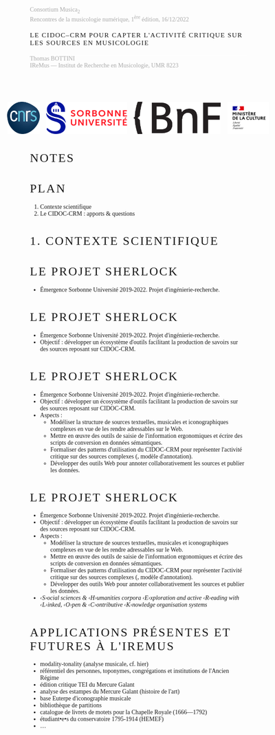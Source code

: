 <style>
body { font-family: GoudyNoto; font-weight: 300; }
h1 { letter-spacing: 0.1em; font-family: "FuturaPT" !important; font-weight: 200; text-transform: uppercase; }
code { color: #16e7cf; }
.dim { color: #aaa; }
</style>

<!--📜-->
<!--∫ slide title -->
<div class="dim">
Consortium Musica<sub>2</sub><br/>
Rencontres de la musicologie numérique, 1<sup>ère</sup> édition, 16/12/2022
</div>

<div style="
    border-bottom: 1px solid white;
    border-top: 1px solid white;
    font-family: FuturaPT;
    font-size: 111%;
    letter-spacing: 0.1em;
    padding: 0.5cm 0;
    text-transform: uppercase;
">
Le CIDOC–CRM pour capter l'activité critique sur les sources en musicologie
</div>

<div class="dim">
Thomas BOTTINI<br/>
IReMus — Institut de Recherche en Musicologie, UMR 8223
</div>

<div style="display: flex; justify-content: center; padding-top: 2cm;">
<img style="height: 2cm; margin: 0 0.2cm;" src="../../logos/cnrs.png" />
<img style="height: 2cm; margin: 0 0.2cm;" src="../../logos/su.jpg" />
<img style="height: 2cm; margin: 0 0.2cm;" src="../../logos/bnf.jpg" />
<img style="height: 2cm; margin: 0 0.2cm;" src="../../logos/mc.png" />
</div>

<!--📜-->
<!--∫ slide -->
# Notes

<!--📜-->
<!--∫ slide c -->
# Plan

1. Contexte scientifique
2. Le CIDOC-CRM : apports & questions

<!--📜-->
<!--∫ slide title -->
# 1. Contexte scientifique

<!--📜-->
<!--∫ slide -->
# Le projet SHERLOCK

- Émergence Sorbonne Université 2019-2022. Projet d'ingénierie-recherche.


<!--∫ slide -->
# Le projet SHERLOCK

- Émergence Sorbonne Université 2019-2022. Projet d'ingénierie-recherche.
- Objectif : développer un écosystème d'outils facilitant la production de savoirs sur des sources reposant sur CIDOC-CRM.


<!--∫ slide -->
# Le projet SHERLOCK

- Émergence Sorbonne Université 2019-2022. Projet d'ingénierie-recherche.
- Objectif : développer un écosystème d'outils facilitant la production de savoirs sur des sources reposant sur CIDOC-CRM.
- Aspects :
    - Modéliser la structure de sources textuelles, musicales et iconographiques complexes en vue de les rendre adressables sur le Web.
    - Mettre en œuvre des outils de saisie de l'information ergonomiques et écrire des scripts de conversion en données sémantiques.
    - Formaliser des patterns d'utilisation du CIDOC-CRM pour représenter l'activité critique sur des sources complexes (, modèle d'annotation).
    - Développer des outils Web pour annoter collaborativement les sources et publier les données.


<!--∫ slide -->
# Le projet SHERLOCK

- Émergence Sorbonne Université 2019-2022. Projet d'ingénierie-recherche.
- Objectif : développer un écosystème d'outils facilitant la production de savoirs sur des sources reposant sur CIDOC-CRM.
- Aspects :
    - Modéliser la structure de sources textuelles, musicales et iconographiques complexes en vue de les rendre adressables sur le Web.
    - Mettre en œuvre des outils de saisie de l'information ergonomiques et écrire des scripts de conversion en données sémantiques.
    - Formaliser des patterns d'utilisation du CIDOC-CRM pour représenter l'activité critique sur des sources complexes (, modèle d'annotation).
    - Développer des outils Web pour annoter collaborativement les sources et publier les données.
- *‹S›ocial sciences & ‹H›umanities corpora ‹E›xploration and active ‹R›eading with ‹L›inked, ‹O›pen & ‹C›ontributive ‹K›nowledge organisation systems*

<!--📜-->
<!--∫ slide -->
# Applications présentes et futures à l'IReMus

- modality-tonality (analyse musicale, cf. hier)
- référentiel des personnes, toponymes, congrégations et institutions de l'Ancien Régime
- édition critique TEI du Mercure Galant
- analyse des estampes du Mercure Galant (histoire de l'art)
- base Euterpe d'iconographie musicale
- bibliothèque de partitions
- catalogue de livrets de motets pour la Chapelle Royale (1666—1792)
- étudiant•e•s du conservatoire 1795-1914 (HEMEF)
- …

<!-- Étudier en profondeur l'ontologie CIDOC-CRM et ses dérivées (comme LRMoo) dans une perspective de recherche (exprimer une activité analytique/critique/herméneutique complexe et collaborative sur des sources textuelles, musicales et iconographiques complexes), au-delà du simple fichage d'entités patrimoniales qui constituait son contexte initial. Dégager des patterns d'utilisation de cette ontologie générique utiles aux différentes branches de la musicologie.
Modéliser avec le CIDOC-CRM plusieurs projets pilotes de l'IReMus. Convoquer cette ontologie dans chaque projet passé, présent et à venir pour faire du LOD de qualité pour la musicologie.
Construire une infrastructure de saisie, annotation et publication des données musicologiques reposant sur des données sémantiques. (TONALITIES est l'application des réflexions méthodologiques et techniques de SHERLOCK à la question de l'annotation sémantique collaborative de partitions MEI.) -->

<!--
Marottes :
- adressabilité des sources
- de quoi on parle
- comment on en parle
-->

<!--📜-->
<!--∫ slide c -->